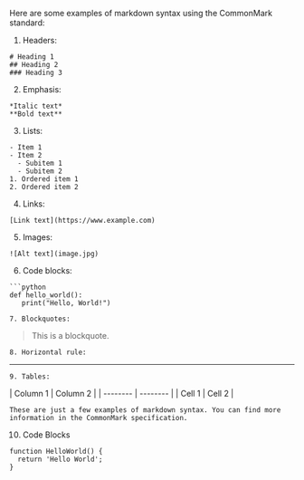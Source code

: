 Here are some examples of markdown syntax using the CommonMark standard:

1. Headers:

```
# Heading 1
## Heading 2
### Heading 3
```

2. Emphasis:

```
*Italic text*
**Bold text**
```

3. Lists:

```
- Item 1
- Item 2
  - Subitem 1
  - Subitem 2
1. Ordered item 1
2. Ordered item 2
```

4. Links:

```
[Link text](https://www.example.com)
```

5. Images:

```
![Alt text](image.jpg)
```

6. Code blocks:

````
```python
def hello_world():
   print("Hello, World!")
````

```
7. Blockquotes:
```

> This is a blockquote.

```
8. Horizontal rule:
```

---

```
9. Tables:
```

| Column 1 | Column 2 | | -------- | -------- | | Cell 1 | Cell 2 |

```
These are just a few examples of markdown syntax. You can find more information in the CommonMark specification.
```

10. Code Blocks

```
function HelloWorld() {
  return 'Hello World';
}
```

